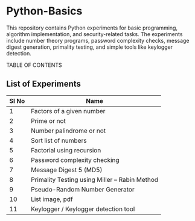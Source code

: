 # Python-Basics
This repository contains Python experiments for basic programming, algorithm implementation, and security-related tasks. The experiments include number theory programs, password complexity checks, message digest generation, primality testing, and simple tools like keylogger detection. 

TABLE OF CONTENTS  
## List of Experiments

| Sl No | Name                                                   |
|-------|--------------------------------------------------------|
| 1     | Factors of a given number                              |
| 2     | Prime or not                                           |
| 3     | Number palindrome or not                               |
| 4     | Sort list of numbers                                   |
| 5     | Factorial using recursion                              |
| 6     | Password complexity checking                           |
| 7     | Message Digest 5 (MD5)                                 |
| 8     | Primality Testing using Miller – Rabin Method          |
| 9     | Pseudo-Random Number Generator                         |
| 10    | List image, pdf                                        |
| 11    | Keylogger / Keylogger detection tool                   |
